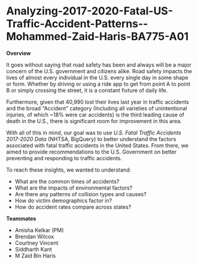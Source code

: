 # Analyzing-2017-2020-Fatal-US-Traffic-Accident-Patterns--Mohammed-Zaid-Haris-BA775-A01

**Overview**

It goes without saying that road safety has been and always will be a major concern of the U.S. government and citizens alike. Road safety impacts the lives of almost every individual in the U.S. every single day in some shape or form. Whether by driving or using a ride app to get from point A to point B or simply crossing the street, it is a constant fixture of daily life.

Furthermore, given that 40,990 lost their lives last year in traffic accidents and the broad “Accident” category (Including all varieties of unintentional injuries, of which ~18% were car accidents) is the third leading cause of death in the U.S., there is significant room for improvement in this area. 

With all of this in mind, our goal was to use *U.S. Fatal Traffic Accidents 2017-2020 Data* (NHTSA, BigQuery) to better understand the factors associated with fatal traffic accidents in the United States. From there, we aimed to provide recommendations to the U.S. Government on better preventing and responding to traffic accidents.

To reach these insights, we wanted to understand:
* What are the common times of accidents?
* What are the impacts of environmental factors?
* Are there any patterns of collision types and causes?
* How do victim demographics factor in?
* How do accident rates compare across states?

**Teammates**

* Amisha Kelkar (PM)
* Brendan Wilcox
* Courtney Vincent
* Siddharth Kant
* M Zaid Bin Haris
